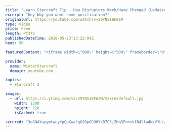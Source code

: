 ```yaml
---
title: "Learn Starcraft Tip - How Disruptors Work/Have Changed (Updated Patch 4.0 2018)"
excerpt: "hey bby you want some purification?"
originalUrl: https://youtube.com/watch?v=29YNS1BFWzM
type: video
price: Free
length: PT37S
publishedDateTime: 2018-05-23T13:22:04Z
heat: 50

featuredContent: "<iframe width=\"800\" height=\"500\" frameborder=\"0\" src=\"https://www.youtube.com/embed/29YNS1BFWzM\" allow=\"accelerometer; autoplay; encrypted-media; gyroscope; picture-in-picture\" allowfullscreen></iframe>"

provider:
  name: WinterStarcraft
  domain: youtube.com

topics:
  - StarCraft 2

images:
  - url: https://i.ytimg.com/vi/29YNS1BFWzM/maxresdefault.jpg
    width: 1280
    height: 720
    isCached: true

secured: "3eGN4YayymtwuyfpQpXwaJgOJOpOCU6YkB7C3jZHqSFnnskfB4lfwdN/VYLc/bUgUQjjFwLWhM2RtACzTVGOKRbmgvrPXIZr+N5Z33S5sHTl9OUPbPoPdesFQZ129DvCGrcoaDS7rtdeWqS6WIMKw5FTX1IPKfq54lr5lRlJBzTNwo7q5j1PInNu6ckBYyvsq6TbPwEL30dIdZ5EhMBkjsauQvwgSw0Qvtwf6c+crwGuYeqOJBQNasOl0CS434APSKsUlX9zPgeCf+f3hQxDVO+pnwDfeSWEX79V6o6pMnvsSkkNDb6xWVaFMvi9ErikUkTTvqPgV2mOu3e6n0JB2Eioq4LwIQKgC/KX1gwgAOAcea3T3/VoSXf5ro/9jS0FQCJMSPd42BuGKHRT8LC0e9WZ7yI7yGiQ96WLOZdjUY8=;wVAXV3RqbL5Zy6IF8GrK5g=="
---
```


